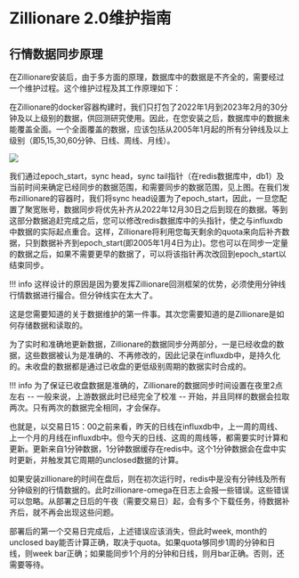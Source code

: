 # Zillionare 2.0维护指南

## 行情数据同步原理

在Zillionare安装后，由于多方面的原理，数据库中的数据是不齐全的，需要经过一个维护过程。这个维护过程及其工作原理如下：

在Zillionare的docker容器构建时，我们只打包了2022年1月到2023年2月的30分钟及以上级别的数据，供回测研究使用。因此，在您安装之后，数据库中的数据未能覆盖全面。一个全面覆盖的数据，应该包括从2005年1月起的所有分钟线及以上级别（即5,15,30,60分钟、日线、周线、月线）。

![](https://images.jieyu.ai/images/2024/02/data-sync-pointer.jpg)

我们通过epoch_start，sync head，sync tail指针（在redis数据库中，db1）及当前时间来确定已经同步的数据范围，和需要同步的数据范围，见上图。在我们发布zillionare的容器时，我们将sync head设置为了epoch_start，因此，一旦您配置了聚宽账号，数据同步将优先补齐从2022年12月30日之后到现在的数据。等到这部分数据追赶完成之后，您可以修改redis数据库中的头指针，使之与influxdb中数据的实际起点重合。这样，Zillionare将利用您每天剩余的quota来向后补齐数据，只到数据补齐到epoch_start(即2005年1月4日为止)。您也可以在同步一定量的数据之后，如果不需要更早的数据了，可以将该指针再次改回到epoch_start以结束同步。

!!! info
    这样设计的原因是因为要发挥Zillionare回测框架的优势，必须使用分钟线行情数据进行撮合。但分钟线实在太大了。

这是您需要知道的关于数据维护的第一件事。其次您需要知道的是Zillionare是如何存储数据和读取的。

为了实时和准确地更新数据，Zillionare的数据同步分两部分，一是已经收盘的数据，这些数据被认为是准确的、不再修改的，因此记录在influxdb中，是持久化的。未收盘的数据都是通过已收盘的更低级别周期的数据实时合成的。

!!! info
    为了保证已收盘数据是准确的，Zillionare的数据同步时间设置在夜里2点左右 -- 一般来说，上游数据此时已经完全了校准 -- 开始，并且同样的数据会拉取两次。只有两次的数据完全相同，才会保存。

也就是，以交易日15：00之前来看，昨天的日线在influxdb中，上一周的周线、上一个月的月线在influxdb中。但今天的日线、这周的周线等，都需要实时计算和更新。更新来自1分钟数据，1分钟数据缓存在redis中。这个1分钟数据会在盘中实时更新，并触发其它周期的unclosed数据的计算。

如果安装zillionare的时间在盘后，则在初次运行时，redis中是没有分钟线及所有分钟级别的行情数据的。此时zillionare-omega在日志上会报一些错误。这些错误可以忽略。从部署之日后的午夜（需要交易日）起，会有多个下载任务，待数据补齐后，就不再会出现这些问题。

部署后的第一个交易日完成后，上述错误应该消失，但此时week, month的unclosed bay能否计算正确，取决于quota。如果quota够同步1周的分钟和日线，则week bar正确；如果能同步1个月的分钟和日线，则月bar正确。否则，还需要等待。

